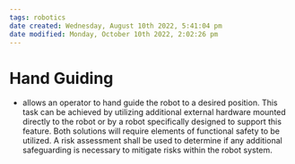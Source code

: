 ```yaml
---
tags: robotics
date created: Wednesday, August 10th 2022, 5:41:04 pm
date modified: Monday, October 10th 2022, 2:02:26 pm
---
```


# Hand Guiding
- allows an operator to hand guide the robot to a desired position. This task can be achieved by utilizing additional external hardware mounted directly to the robot or by a robot specifically designed to support this feature. Both solutions will require elements of functional safety to be utilized. A risk assessment shall be used to determine if any additional safeguarding is necessary to mitigate risks within the robot system.

